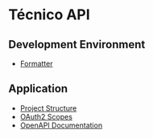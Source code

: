 # Técnico API

## Development Environment

- [Formatter](./formatter.md)

## Application

- [Project Structure](./project-structure.md)
- [OAuth2 Scopes](./oauth2-scopes.md)
- [OpenAPI Documentation](./openapi.md)
